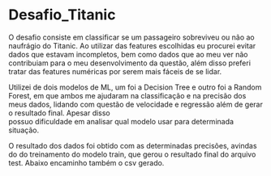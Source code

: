 # Desafio_Titanic
  O desafio consiste em classificar se um passageiro sobreviveu ou não ao naufrágio do Titanic.
  Ao utilizar das features escolhidas eu procurei evitar dados que estavam incompletos, bem como dados que ao meu ver não 
  contribuiam para o meu desenvolvimento da questão, além disso preferi tratar das features numéricas por serem mais fáceis 
  de se lidar.

  Utilizei de dois modelos de ML, um foi a Decision Tree e outro foi a Random Forest, em que ambos me ajudaram na classificação
  e na precisão dos meus dados, lidando com questão de velocidade e regressão além de gerar o resultado final. Apesar disso          
  possuo dificuldade em analisar qual modelo usar para determinada situação.
    
  O resultado dos dados foi obtido com as determinadas precisões, avindas do do treinamento do modelo train, que gerou o 
  resultado final do arquivo test. Abaixo encaminho também o csv gerado.
